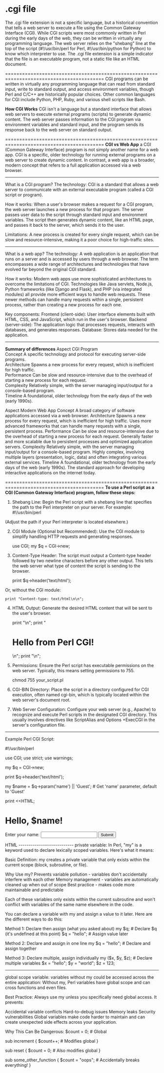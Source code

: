 # .cgi file 

The .cgi file extension is not a specific language, but a historical convention that tells a web server to execute a file using the Common Gateway Interface (CGI). 
While CGI scripts were most commonly written in Perl during the early days of the web, they can be written in virtually any programming language. 
The web server relies on the "shebang" line at the top of the script (#!/usr/bin/perl for Perl, #!/usr/bin/python for Python) to know which interpreter to use. 
The .cgi file extension is a simple indicator that the file is an executable program, not a static file like an HTML document.

=========================================================================================
CGI programs can be written in virtually any programming language that can read from standard input, write to standard output, and access environment variables, 
though Perl and C/C++ are historically popular choices. Other common languages for CGI include Python, PHP, Ruby, and various shell scripts like Bash. 

**How CGI Works**
CGI isn't a language but a standard interface that allows web servers to execute external programs (scripts) to generate dynamic content. 
The web server passes information to the CGI program via environment variables and standard input, and the program sends its response back to 
the web server on standard output. 

=========================================================================================
**CGI vs Web App**
a CGI (Common Gateway Interface) program is not simply another name for a web app. CGI is a specific, older technology for running external programs on 
a web server to create dynamic content. In contrast, a web app is a broader, modern concept that refers to a full application accessed via a web browser. 

----------------------------
What is a CGI program?
The technology: CGI is a standard that allows a web server to communicate with an external executable program (called a CGI script or program).

How it works: When a user's browser makes a request for a CGI program, the web server launches a new process for that program. 
The server passes user data to the script through standard input and environment variables. The script then generates dynamic content, like an HTML page, 
and passes it back to the server, which sends it to the user.

Limitations: A new process is created for every single request, which can be slow and resource-intensive, making it a poor choice for high-traffic sites. 

----------------------------
What is a web app?
The technology: A web application is an application that runs on a server and is accessed by users through a web browser. 
The term encompasses a wide range of architectures and technologies that have evolved far beyond the original CGI standard.

How it works: Modern web apps use more sophisticated architectures to overcome the limitations of CGI. 
Technologies like Java servlets, Node.js, Python frameworks (like Django and Flask), and PHP (via integrated modules) all provide more efficient ways 
to handle web requests. These newer methods can handle many requests within a single, persistent process, rather than creating a new process for each one.

Key components:
Frontend (client-side): User interface elements built with HTML, CSS, and JavaScript, which run in the user's browser.
Backend (server-side): The application logic that processes requests, interacts with databases, and generates responses.
Database: Stores data needed for the application. 

----------------------------
**Summary of differences**
Aspect 	           CGI Program	                                                       
Concept	           A specific technology and protocol for executing server-side programs.	       
Architecture	   Spawns a new process for every request, which is inefficient for high traffic.	
Performance	       Can be slow and resource-intensive due to the overhead of starting a new process for each request.	
Complexity	       Relatively simple, with the server managing input/output for a console-based program.	
Timeline	       A foundational, older technology from the early days of the web (early 1990s).	

Aspect 	           Modern Web App
Concept	           A broad category of software applications accessed via a web browser.
Architecture	   Spawns a new process for every request, which is inefficient for high traffic.	Uses more advanced frameworks that can handle many requests with a single, persistent process.
Performance	       Can be slow and resource-intensive due to the overhead of starting a new process for each request.	Generally faster and more scalable due to persistent processes and optimized application servers.
Complexity	       Relatively simple, with the server managing input/output for a console-based program.	Highly complex, involving multiple layers (presentation, logic, data) and often integrating various external services.
Timeline	       A foundational, older technology from the early days of the web (early 1990s).	The standard approach for developing interactive applications on the internet today.


=========================================================================================
**To use a Perl script as a CGI (Common Gateway Interface) program, follow these steps:**
1. Shebang Line: Begin the Perl script with a shebang line that specifies the path to the Perl interpreter on your server. For example:
    #!/usr/bin/perl

(Adjust the path if your Perl interpreter is located elsewhere.)

2. CGI Module (Optional but Recommended): Use the CGI module to simplify handling HTTP requests and generating responses.

    use CGI;
    my $q = CGI->new;

3. Content-Type Header: The script must output a Content-type header followed by two newline characters before any other output. This tells the web server what type of content the script is sending to the browser.

    print $q->header('text/html');

Or, without the CGI module:

    print "Content-type: text/html\n\n";

4. HTML Output: Generate the desired HTML content that will be sent to the user's browser.

    print "<html><head><title>My CGI Script</title></head><body>\n";
    print "<h1>Hello from Perl CGI!</h1>\n";
    print "</body></html>\n";

5. Permissions: Ensure the Perl script has executable permissions on the web server. Typically, this means setting permissions to 755.

    chmod 755 your_script.pl

6. CGI-BIN Directory: Place the script in a directory configured for CGI execution, often named cgi-bin, which is typically located within the web server's document root.

7. Web Server Configuration: Configure your web server (e.g., Apache) to recognize and execute Perl scripts in the designated CGI directory. This usually involves directives like ScriptAlias and Options +ExecCGI in the server's configuration file.

------------------------------------------------------------------------------
Example Perl CGI Script:

#!/usr/bin/perl

use CGI;
use strict;
use warnings;

my $q = CGI->new;

print $q->header('text/html');

my $name = $q->param('name') || 'Guest'; # Get 'name' parameter, default to 'Guest'

print <<HTML;
<html>
<head>
    <title>Perl CGI Example</title>
</head>
<body>
    <h1>Hello, $name!</h1>
    <form method="get" action="\$0">
        Enter your name: <input type="text" name="name">
        <input type="submit" value="Submit">
    </form>
</body>
</html>
HTML
----------------------------
private variable:
In Perl, "my" is a keyword used to declare lexically scoped variables. Here's what it means:

Basic Definition:
my creates a private variable that only exists within the current scope (block, subroutine, or file).

Why Use my?
Prevents variable pollution - variables don't accidentally interfere with each other
Memory management - variables are automatically cleaned up when out of scope
Best practice - makes code more maintainable and predictable

Each of these variables only exists within the current subroutine and won't conflict with variables of the same name elsewhere in the code.

You can declare a variable with my and assign a value to it later. Here are the different ways to do this:

Method 1: Declare then assign (what you asked about)
my $q;           # Declare $q (it's undefined at this point)
$q = "hello";    # Assign value later

Method 2: Declare and assign in one line
my $q = "hello"; # Declare and assign together

Method 3: Declare multiple, assign individually
my ($x, $y, $z);  # Declare multiple variables
$x = "hello";
$y = "world";
$z = 123;

------------------------------
global scope variable:
variables without my could be accessed across the entire application: Without my, Perl variables have global scope and can cross functions and even files.  

Best Practice:
Always use my unless you specifically need global access. It prevents:

Accidental variable conflicts
Hard-to-debug issues
Memory leaks
Security vulnerabilities
Global variables make code harder to maintain and can create unexpected side effects across your application.

Why This Can Be Dangerous:
$count = 0;  # Global

sub increment {
    $count++;  # Modifies global
}

sub reset {
    $count = 0;  # Also modifies global
}

sub some_other_function {
    $count = "oops";  # Accidentally breaks everything!
}

